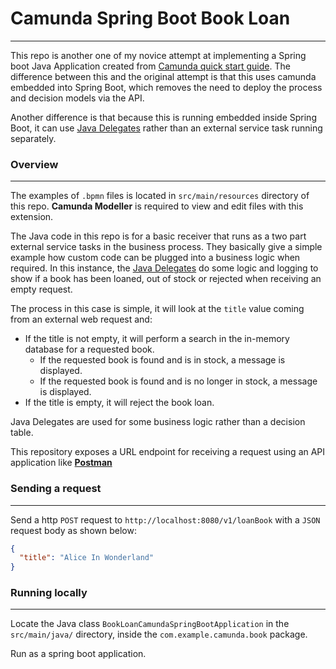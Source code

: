 # Camunda Spring Boot Book Loan

---

This repo is another one of my novice attempt at implementing a Spring boot Java Application created from 
[Camunda quick start guide](https://docs.camunda.org/get-started/). The difference between 
this and the original attempt is that this uses camunda embedded into Spring Boot, which 
removes the need to deploy the process and decision models via the API. 


Another difference is that because this is running embedded inside Spring Boot, it can use 
[Java Delegates](https://docs.camunda.org/get-started/java-process-app/service-task/#add-a-javadelegate-implementation) 
rather than an external service task running separately.

### Overview

---

The examples of `.bpmn` files is located in `src/main/resources` directory of this repo. **Camunda Modeller** 
is required to view and edit files with this extension.

The Java code in this repo is for a basic receiver that runs as a two part external service tasks in the business process.
They basically give a simple example how custom code can be plugged into a business logic when required. In this instance,
the [Java Delegates](https://docs.camunda.org/get-started/java-process-app/service-task/#add-a-javadelegate-implementation) 
do some logic and logging to show if a book has been loaned, out of stock or rejected when receiving an empty request.

The process in this case is simple, it will look at the `title` value coming from an external web request and:
* If the title is not empty, it will perform a search in the in-memory database for a requested book.
  * If the requested book is found and is in stock, a message is displayed.
  * If the requested book is found and is no longer in stock, a message is displayed.
* If the title is empty, it will reject the book loan.

Java Delegates are used for some business logic rather than a decision table.

This repository exposes a URL endpoint for receiving a request using an API application like [**Postman**](https://www.postman.com/)

### Sending a request

---

Send a http `POST` request to `http://localhost:8080/v1/loanBook` with a `JSON` request body as shown below:
```json
{
  "title": "Alice In Wonderland"
}
```


### Running locally

---
Locate the Java class `BookLoanCamundaSpringBootApplication` in the `src/main/java/` directory, inside the `com.example.camunda.book` package.

Run as a spring boot application.
